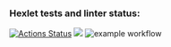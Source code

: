 ### Hexlet tests and linter status:
[![Actions Status](https://github.com/MarkoTrue/frontend-project-lvl1/workflows/hexlet-check/badge.svg)](https://github.com/MarkoTrue/frontend-project-lvl1/actions)
<a href="https://codeclimate.com/github/codeclimate/codeclimate/maintainability"><img src="https://api.codeclimate.com/v1/badges/a99a88d28ad37a79dbf6/maintainability" /></a>
![example workflow](https://github.com/github/MarkoTrue/actions/workflows/github-actions.js.yml/badge.svg)
